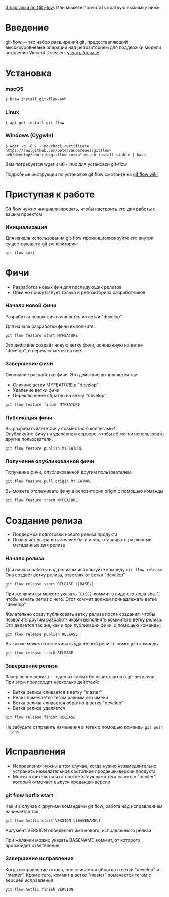
[Шпаргалка по Git Flow](https://danielkummer.github.io/git-flow-cheatsheet/index.ru_RU.html). Или можете прочитать краткую выжимку ниже

# Введение

git-flow — это набор расширений git, предоставляющий высокоуровневые операции над репозиторием для поддержки модели ветвления Vincent Driessen. [узнать больше](http://nvie.com/posts/a-successful-git-branching-model/)

# Установка

### macOS

    $ brew install git-flow-avh

### Linux

    $ apt-get install git-flow

### Windows (Cygwin)

    $ wget -q -O - --no-check-certificate https://raw.github.com/petervanderdoes/gitflow-avh/develop/contrib/gitflow-installer.sh install stable | bash

Вам потребуется wget и util-linux для установки git-flow

Подробные инструкции по установке git flow смотрите на [git flow wiki](https://github.com/petervanderdoes/gitflow-avh/wiki/Installation)


# Приступая к работе

Git flow нужно инициализировать, чтобы настроить его для работы с вашим проектом

### Инициализация

Для начала использования git-flow проинициализируйте его внутри существующего git-репозитория:

    git flow init

# Фичи

*   Разработка новых фич для последующих релизов
*   Обычно присутствует только в репозиториях разработчиков

### Начало новой фичи

Разработка новых фич начинается из ветки "develop"

Для начала разработки фичи выполните:

    git flow feature start MYFEATURE

Это действие создаёт новую ветку фичи, основанную на ветке "develop", и переключается на неё.

### Завершение фичи

Окончание разработки фичи. Это действие выполняется так:

*   Слияние ветки MYFEATURE в "develop"
*   Удаление ветки фичи
*   Переключение обратно на ветку "develop"

<!--- 
Space 
--->

    git flow feature finish MYFEATURE

### Публикация фичи

Вы разрабатываете фичу совместно с коллегами?  
Опубликуйте фичу на удалённом сервере, чтобы её могли использовать другие пользователи.

    git flow feature publish MYFEATURE

### Получение опубликованной фичи

Получение фичи, опубликованной другим пользователем.

    git flow feature pull origin MYFEATURE

Вы можете отслеживать фичу в репозитории origin с помощью команды

    git flow feature track MYFEATURE

# Создание релиза

*   Поддержка подготовки нового релиза продукта
*   Позволяет устранять мелкие баги и подготавливать различные метаданные для релиза

### Начало релиза

Для начала работы над релизом используйте команду `git flow release` Она создаёт ветку релиза, ответляя от ветки "develop"

    git flow release start RELEASE \[BASE\]

При желании вы можете указать `[BASE]`\-коммит в виде его хеша sha-1, чтобы начать релиз с него. Этот коммит должен принадлежать ветке "develop"

Желательно сразу публиковать ветку релиза после создания, чтобы позволить другим разработчиками выполнять коммиты в ветку релиза. Это делается так же, как и при публикации фичи, с помощью команды:

    git flow release publish RELEASE

Вы также можете отслеживать удалённый релиз с помощью команды  

    git flow release track RELEASE

### Завершение релиза

Завершение релиза — один из самых больших шагов в git-ветвлени. При этом происходит несколько действий:

*   Ветка релиза сливается в ветку "master"
*   Релиз помечается тегом равным его имени
*   Ветка релиза сливается обратно в ветку "develop"
*   Ветка релиза удаляется

<!--- 
Space 
--->

    git flow release finish RELEASE

Не забудьте отправить изменения в тегах с помощью команды `git push --tags`

# Исправления

*   Исправления нужны в том случае, когда нужно незамедлительно устранить нежелательное состояние продакшн-версии продукта
*   Может ответвляться от соответствующего тега на ветке "master", который отмечает выпуск продакшн-версии

### git flow hotfix start

Как и в случае с другими командами git flow, работа над исправлением начинается так:

    git flow hotfix start VERSION \[BASENAME\]

Аргумент VERSION определяет имя нового, исправленного релиза

При желании можно указать BASENAME-коммит, от которого произойдёт ответвление

### Завершение исправления

Когда исправление готово, оно сливается обратно в ветки "develop" и "master". Кроме того, коммит в ветке "master" помечается тегом с версией исправления

    git flow hotfix finish VERSION
